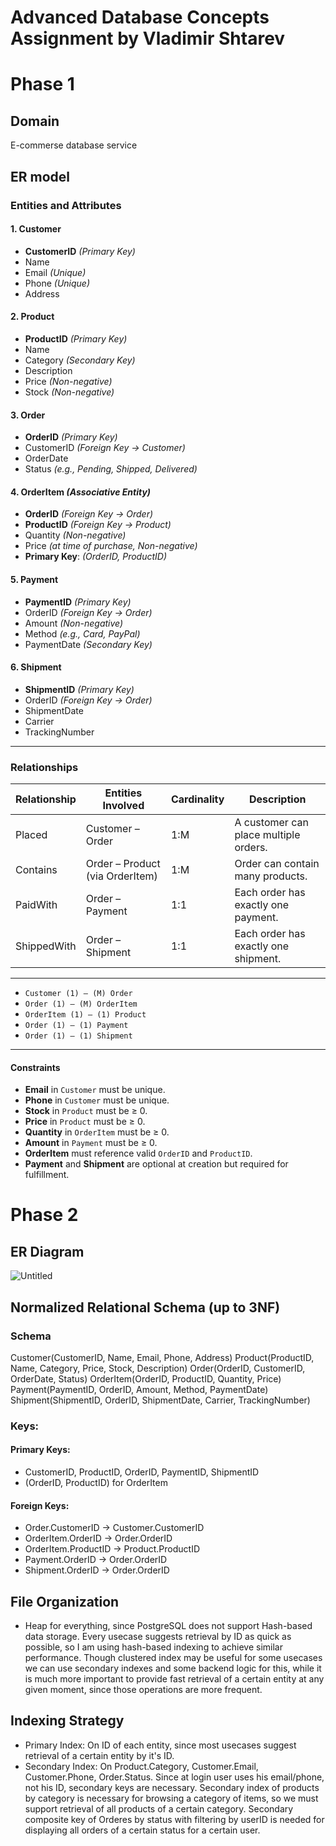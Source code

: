 # Advanced Database Concepts Assignment by Vladimir Shtarev

# Phase 1
## Domain
E-commerse database service
## ER model
### Entities and Attributes

#### 1. Customer
- **CustomerID** *(Primary Key)*
- Name
- Email *(Unique)*
- Phone *(Unique)*
- Address

#### 2. Product
- **ProductID** *(Primary Key)*
- Name
- Category *(Secondary Key)*
- Description
- Price *(Non-negative)*
- Stock *(Non-negative)*

#### 3. Order
- **OrderID** *(Primary Key)*
- CustomerID *(Foreign Key → Customer)*
- OrderDate
- Status *(e.g., Pending, Shipped, Delivered)*

#### 4. OrderItem *(Associative Entity)*
- **OrderID** *(Foreign Key → Order)*
- **ProductID** *(Foreign Key → Product)*
- Quantity *(Non-negative)*
- Price *(at time of purchase, Non-negative)*
- **Primary Key**: *(OrderID, ProductID)*

#### 5. Payment
- **PaymentID** *(Primary Key)*
- OrderID *(Foreign Key → Order)*
- Amount *(Non-negative)*
- Method *(e.g., Card, PayPal)*
- PaymentDate *(Secondary Key)*

#### 6. Shipment
- **ShipmentID** *(Primary Key)*
- OrderID *(Foreign Key → Order)*
- ShipmentDate
- Carrier
- TrackingNumber

---

### Relationships

| Relationship  | Entities Involved               | Cardinality | Description                                      |
|---------------|---------------------------------|-------------|--------------------------------------------------|
| Placed        | Customer – Order                | 1:M         | A customer can place multiple orders.            |
| Contains      | Order – Product (via OrderItem) | 1:M         | Order can contain many products.                 |
| PaidWith      | Order – Payment                 | 1:1         | Each order has exactly one payment.              |
| ShippedWith   | Order – Shipment                | 1:1         | Each order has exactly one shipment.             |

---
- `Customer (1) — (M) Order`
- `Order (1) — (M) OrderItem`
- `OrderItem (1) — (1) Product`
- `Order (1) — (1) Payment`
- `Order (1) — (1) Shipment`

---

#### Constraints
- **Email** in `Customer` must be unique.
- **Phone** in `Customer` must be unique.
- **Stock** in `Product` must be ≥ 0.
- **Price** in `Product` must be ≥ 0.
- **Quantity** in `OrderItem` must be ≥ 0.
- **Amount** in `Payment` must be ≥ 0.
- **OrderItem** must reference valid `OrderID` and `ProductID`.
- **Payment** and **Shipment** are optional at creation but required for fulfillment.

# Phase 2
## ER Diagram
![Untitled](https://github.com/user-attachments/assets/48ef3a94-464a-41c2-9ff4-b7cf0a2a5a4c)

## Normalized Relational Schema (up to 3NF)
### Schema
Customer(CustomerID, Name, Email, Phone, Address)
Product(ProductID, Name, Category, Price, Stock, Description)
Order(OrderID, CustomerID, OrderDate, Status)
OrderItem(OrderID, ProductID, Quantity, Price)
Payment(PaymentID, OrderID, Amount, Method, PaymentDate)
Shipment(ShipmentID, OrderID, ShipmentDate, Carrier, TrackingNumber)

### Keys:
#### Primary Keys:
- CustomerID, ProductID, OrderID, PaymentID, ShipmentID
- (OrderID, ProductID) for OrderItem
#### Foreign Keys:
- Order.CustomerID → Customer.CustomerID
- OrderItem.OrderID → Order.OrderID
- OrderItem.ProductID → Product.ProductID
- Payment.OrderID → Order.OrderID
- Shipment.OrderID → Order.OrderID

## File Organization
- Heap for everything, since PostgreSQL does not support Hash-based data storage. Every usecase suggests retrieval by ID as quick as possible, so I am using hash-based indexing to achieve similar performance. 
Though clustered index may be useful for some usecases we can use secondary indexes and some backend logic for this, while it is much more important to provide fast retrieval of a certain entity at any given moment, since those operations are more frequent.
## Indexing Strategy
- Primary Index: On ID of each entity, since most usecases suggest retrieval of a certain entity by it's ID.
- Secondary Index: On Product.Category, Customer.Email, Customer.Phone, Order.Status.
Since at login user uses his email/phone, not his ID, secondary keys are necessary.
Secondary index of products by category is necessary for browsing a category of items, so we must support retrieval of all products of a certain category.
Secondary composite key of Orderes by status with filtering by userID is needed for displaying all orders of a certain status for a certain user.

